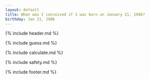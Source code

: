 ```yaml
---
layout: default
title: When was I conceived if I was born on January 21, 1906?
birthday: Jan 21, 1906
---
```


{% include header.md %}

{% include guess.md %}

{% include calculate.md %}

{% include safety.md %}

{% include footer.md %}



